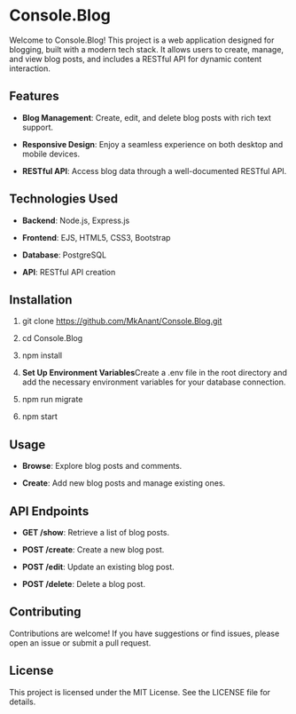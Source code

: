 Console.Blog
============

Welcome to Console.Blog! This project is a web application designed for blogging, built with a modern tech stack. It allows users to create, manage, and view blog posts, and includes a RESTful API for dynamic content interaction.

Features
--------
    
*   **Blog Management**: Create, edit, and delete blog posts with rich text support.
    
*   **Responsive Design**: Enjoy a seamless experience on both desktop and mobile devices.
    
*   **RESTful API**: Access blog data through a well-documented RESTful API.
    

Technologies Used
-----------------

*   **Backend**: Node.js, Express.js
    
*   **Frontend**: EJS, HTML5, CSS3, Bootstrap
    
*   **Database**: PostgreSQL
    
*   **API**: RESTful API creation
    

Installation
------------

1.  git clone https://github.com/MkAnant/Console.Blog.git
    
2.  cd Console.Blog
    
3.  npm install
    
4.  **Set Up Environment Variables**Create a .env file in the root directory and add the necessary environment variables for your database connection.
    
5.  npm run migrate
    
6.  npm start
    

Usage
-----

*   **Browse**: Explore blog posts and comments.
    
*   **Create**: Add new blog posts and manage existing ones.
    

API Endpoints
-------------

*   **GET /show**: Retrieve a list of blog posts.
    
*   **POST /create**: Create a new blog post.
    
*   **POST /edit**: Update an existing blog post.
    
*   **POST /delete**: Delete a blog post.
    

Contributing
------------

Contributions are welcome! If you have suggestions or find issues, please open an issue or submit a pull request.

License
-------

This project is licensed under the MIT License. See the LICENSE file for details.